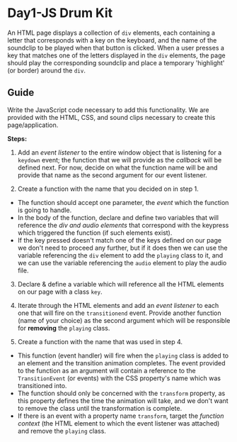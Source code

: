 # Day1-JS Drum Kit


An HTML page displays a collection of `div` elements, each containing a letter
that corresponds with a key on the keyboard, and the name of the soundclip to be
played when that button is clicked.
When a user presses a key that matches one of the letters displayed in the `div` elements,
the page should play the corresponding soundclip and place a temporary 'highlight' (or border)
around the `div`.


## Guide

Write the JavaScript code necessary to add this functionality.
We are provided with the HTML, CSS, and sound clips necessary to create this page/application.

**Steps:**

1. Add an _event listener_ to the entire window object that is listening for a
`keydown` event; the function that we will provide as the _callback_ will be
defined next. For now, decide on what the function name will be and provide
that name as the second argument for our event listener.

2. Create a function with the name that you decided on in step 1.
- The function should accept one parameter, the _event_ which the function is going to handle.
- In the body of the function, declare and define two variables that will
reference the  _div and audio elements_ that correspond with the keypress which
triggered the function (if such elements exist).
- If the key pressed doesn't match one of the keys defined on our page we don't
need to proceed any further, but if it does then we can use the variable
referencing the `div` element to add the `playing` class to it, and we can use
the variable referencing the `audio` element to play the audio file.

3. Declare & define a variable which will reference all the HTML elements on our
page with a class `key`.

4. Iterate through the HTML elements and add an _event listener_ to each one that will
fire on the `transitionend` event. Provide another function (name of your choice)
as the second argument which will be responsible for **removing** the `playing`
class.

5. Create a function with the name that was used in step 4.
- This function (event handler) will fire when the `playing` class is added
to an element and the transition animation completes. The event provided
to the function as an argument will contain a reference to the `TransitionEvent`
(or events) with the CSS property's name which was transitioned into.
- The function should only be concerned with the `transform` property, as this
property defines the time the animation will take, and we don't want to remove
the class until the transformation is complete.
- If there is an event with a property name `transform`, target the _function
context_ (the HTML element to which the event listener was attached) and remove
the `playing` class.

